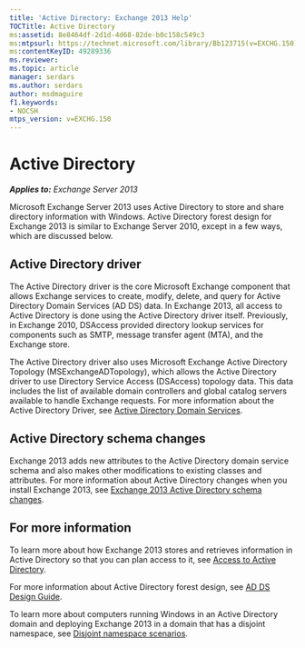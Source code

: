 ```yaml
---
title: 'Active Directory: Exchange 2013 Help'
TOCTitle: Active Directory
ms:assetid: 8e8464df-2d1d-4d68-82de-b0c158c549c3
ms:mtpsurl: https://technet.microsoft.com/library/Bb123715(v=EXCHG.150)
ms:contentKeyID: 49289336
ms.reviewer: 
ms.topic: article
manager: serdars
ms.author: serdars
author: msdmaguire
f1.keywords:
- NOCSH
mtps_version: v=EXCHG.150
---
```


# Active Directory

_**Applies to:** Exchange Server 2013_

Microsoft Exchange Server 2013 uses Active Directory to store and share directory information with Windows. Active Directory forest design for Exchange 2013 is similar to Exchange Server 2010, except in a few ways, which are discussed below.

## Active Directory driver

The Active Directory driver is the core Microsoft Exchange component that allows Exchange services to create, modify, delete, and query for Active Directory Domain Services (AD DS) data. In Exchange 2013, all access to Active Directory is done using the Active Directory driver itself. Previously, in Exchange 2010, DSAccess provided directory lookup services for components such as SMTP, message transfer agent (MTA), and the Exchange store.

The Active Directory driver also uses Microsoft Exchange Active Directory Topology (MSExchangeADTopology), which allows the Active Directory driver to use Directory Service Access (DSAccess) topology data. This data includes the list of available domain controllers and global catalog servers available to handle Exchange requests. For more information about the Active Directory Driver, see [Active Directory Domain Services](/windows-server/identity/ad-ds/active-directory-domain-services).

## Active Directory schema changes

Exchange 2013 adds new attributes to the Active Directory domain service schema and also makes other modifications to existing classes and attributes. For more information about Active Directory changes when you install Exchange 2013, see [Exchange 2013 Active Directory schema changes](exchange-2013-active-directory-schema-changes-exchange-2013-help.md).

## For more information

To learn more about how Exchange 2013 stores and retrieves information in Active Directory so that you can plan access to it, see [Access to Active Directory](access-to-active-directory-exchange-2013-help.md).

For more information about Active Directory forest design, see [AD DS Design Guide](/previous-versions/windows/it-pro/windows-server-2008-R2-and-2008/cc754678(v=ws.10)).

To learn more about computers running Windows in an Active Directory domain and deploying Exchange 2013 in a domain that has a disjoint namespace, see [Disjoint namespace scenarios](disjoint-namespace-scenarios-exchange-2013-help.md).